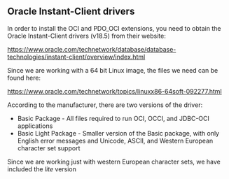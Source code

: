 ## Oracle Instant-Client drivers

In order to install the OCI and PDO_OCI extensions, you need to obtain the Oracle Instant-Client drivers (v18.5) from their website:

<https://www.oracle.com/technetwork/database/database-technologies/instant-client/overview/index.html>

Since we are working with a 64 bit Linux image, the files we need can be found here:

<https://www.oracle.com/technetwork/topics/linuxx86-64soft-092277.html>

According to the manufacturer, there are two versions of the driver:
* Basic Package - All files required to run OCI, OCCI, and JDBC-OCI applications
* Basic Light Package - Smaller version of the Basic package, with only English error messages and Unicode, ASCII, and Western European character set support

Since we are working just with western European character sets, we have included the *lite* version
